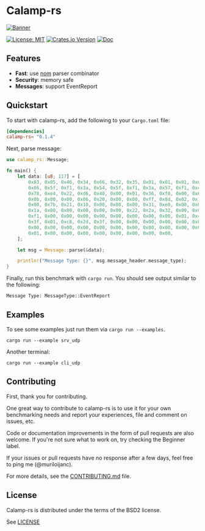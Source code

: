 # Calamp-rs

[![Banner](https://m0x.ru/pics/calamp_rs_github.png)](https://github.com/murilobsd/calamp-rs)

[![License: MIT](https://img.shields.io/badge/LICENSE-MIT-blue?style=for-the-badge)](./LICENSE) 
[![Crates.io Version](https://img.shields.io/crates/v/calamp-rs.svg?style=for-the-badge)](https://crates.io/crates/calamp-rs) 
[![Doc](https://img.shields.io/badge/CALAMPRS-DOC-blue?style=for-the-badge)](https://docs.rs/calamp-rs)

## Features

- __Fast__: use [nom](https://crates.io/crates/nom) parser combinator
- __Security__: memory safe
- __Messages__: support EventReport

## Quickstart

To start with calamp-rs, add the following to your `Cargo.toml` file:

```toml
[dependencies]
calamp-rs= "0.1.4"
```

Next, parse message:

```rust
use calamp_rs::Message;

fn main() {
    let data: [u8; 117] = [
        0x83, 0x05, 0x46, 0x34, 0x66, 0x32, 0x35, 0x01, 0x01, 0x01, 0x02, 0x3a,
        0x86, 0x5f, 0xf1, 0x3a, 0x54, 0x5f, 0xf1, 0x3a, 0x57, 0xf1, 0xe2, 0x85,
        0x78, 0xe4, 0x22, 0xd6, 0x40, 0x00, 0x01, 0x36, 0xf8, 0x00, 0x00, 0x00,
        0x0b, 0x00, 0x00, 0x06, 0x20, 0x00, 0x00, 0xff, 0x8d, 0x02, 0x1e, 0x1e,
        0x00, 0x7b, 0x21, 0x10, 0x00, 0x00, 0x00, 0x31, 0xe0, 0x00, 0x00, 0x10,
        0x1a, 0x00, 0x00, 0x00, 0x00, 0x00, 0x22, 0x2a, 0x32, 0x00, 0x00, 0x03,
        0xf1, 0x00, 0x00, 0x00, 0x00, 0x00, 0x00, 0x00, 0x00, 0x01, 0xc8, 0x2d,
        0x3f, 0x01, 0xc8, 0x2d, 0x3f, 0x00, 0x00, 0x00, 0x00, 0x00, 0x00, 0x00,
        0x00, 0x00, 0x00, 0x00, 0x00, 0x00, 0x00, 0x00, 0x00, 0x00, 0x00, 0x40,
        0x01, 0x00, 0x00, 0x00, 0x00, 0x00, 0x00, 0x00, 0x00,
    ];

    let msg = Message::parse(&data);

    println!("Message Type: {}", msg.message_header.message_type);
}
```

Finally, run this benchmark with `cargo run`. You should see output similar to
the following:

```
Message Type: MessageType::EventReport
```

## Examples

To see some examples just run them via `cargo run --examples`.

```
cargo run --example srv_udp
```

Another terminal:

```
cargo run --example cli_udp
```

## Contributing

First, thank you for contributing.

One great way to contribute to calamp-rs is to use it for your own
benchmarking needs and report your experiences, file and comment on issues,
etc.

Code or documentation improvements in the form of pull requests are also
welcome. If you're not sure what to work on, try checking the Beginner label.

If your issues or pull requests have no response after a few days, feel free to
ping me (@muriloijanc).

For more details, see the [CONTRIBUTING.md](CONTRIBUTING.md) file.

## License

Calamp-rs is distributed under the terms of the BSD2 license.

See [LICENSE](LICENSE)
